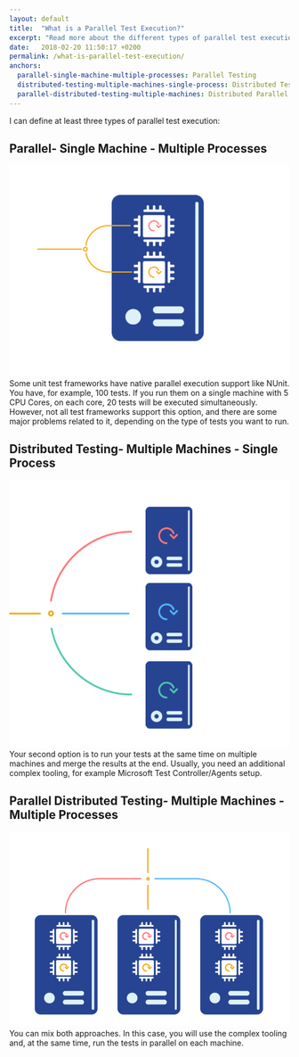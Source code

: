 ```yaml
---
layout: default
title:  "What is a Parallel Test Execution?"
excerpt: "Read more about the different types of parallel test execution."
date:   2018-02-20 11:50:17 +0200
permalink: /what-is-parallel-test-execution/
anchors:
  parallel-single-machine-multiple-processes: Parallel Testing
  distributed-testing-multiple-machines-single-process: Distributed Testing
  parallel-distributed-testing-multiple-machines: Distributed Parallel Testing
---
```

I can define at least three types of parallel test execution:

## Parallel- Single Machine - Multiple Processes ##
![Single Machine- Multiple Processes](https://github.com/AutomateThePlanet/Meissa-Documentation/blob/master/images/single-machine-multiple-processes.png)
Some unit test frameworks have native parallel execution support like NUnit. You have, for example, 100 tests. If you run them on a single machine with 5 CPU Cores, on each core, 20 tests will be executed simultaneously. However, not all test frameworks support this option, and there are some major problems related to it, depending on the type of tests you want to run.
## Distributed Testing- Multiple Machines - Single Process ##
![Multiple Machines- Single Process](https://github.com/AutomateThePlanet/Meissa-Documentation/blob/master/images/multiple-machines-single-processes.PNG)
Your second option is to run your tests at the same time on multiple machines and merge the results at the end. Usually, you need an additional complex tooling, for example Microsoft Test Controller/Agents setup.
## Parallel Distributed Testing- Multiple Machines - Multiple Processes ##
![Multiple Processes- Multiple Processes](https://github.com/AutomateThePlanet/Meissa-Documentation/blob/master/images/multiple-machines-multiple-processes.PNG)
You can mix both approaches. In this case, you will use the complex tooling and, at the same time, run the tests in parallel on each machine. 
